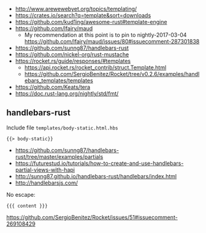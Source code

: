 - http://www.arewewebyet.org/topics/templating/
- https://crates.io/search?q=template&sort=downloads
- https://github.com/kud1ing/awesome-rust#template-engine
- https://github.com/lfairy/maud
  - My recommendation at this point is to pin to nightly-2017-03-04 https://github.com/lfairy/maud/issues/80#issuecomment-287301838
- https://github.com/sunng87/handlebars-rust
- https://github.com/nickel-org/rust-mustache
- https://rocket.rs/guide/responses/#templates
  - https://api.rocket.rs/rocket_contrib/struct.Template.html
  - https://github.com/SergioBenitez/Rocket/tree/v0.2.6/examples/handlebars_templates/templates
- https://github.com/Keats/tera
- https://doc.rust-lang.org/nightly/std/fmt/

## handlebars-rust

Include file `templates/body-static.html.hbs`

`{{> body-static}}`

- https://github.com/sunng87/handlebars-rust/tree/master/examples/partials
- https://futurestud.io/tutorials/how-to-create-and-use-handlebars-partial-views-with-hapi
- http://sunng87.github.io/handlebars-rust/handlebars/index.html
- http://handlebarsjs.com/


No escape:

`{{{ content }}}`

https://github.com/SergioBenitez/Rocket/issues/51#issuecomment-269108429
